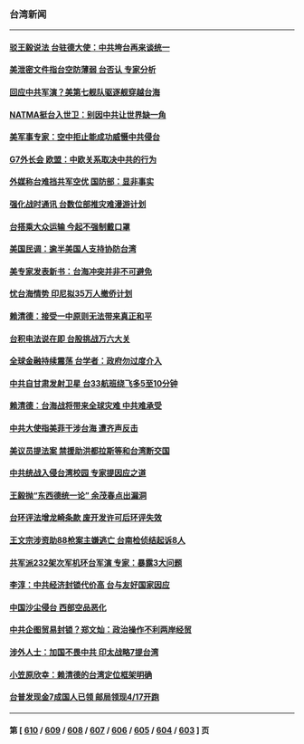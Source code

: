 ### 台湾新闻
---
#### [驳王毅说法 台驻德大使：中共垮台再来谈统一](../../pages/ncid1349361/n13974699.md) 
#### [美泄密文件指台空防薄弱 台否认 专家分析](../../pages/ncid1349361/n13974597.md) 
#### [回应中共军演？美第七舰队驱逐舰穿越台海](../../pages/ncid1349361/n13974514.md) 
#### [NATMA挺台入世卫：别因中共让世界缺一角](../../pages/ncid1349361/n13974553.md) 
#### [美军事专家：空中拒止能成功威慑中共侵台](../../pages/ncid1349361/n13972584.md) 
#### [G7外长会 欧盟：中欧关系取决中共的行为](../../pages/ncid1349361/n13974281.md) 
#### [外媒称台难挡共军空优 国防部：显非事实](../../pages/ncid1349361/n13974302.md) 
#### [强化战时通讯 台数位部推灾难漫游计划](../../pages/ncid1349361/n13974301.md) 
#### [台搭乘大众运输 今起不强制戴口罩](../../pages/ncid1349361/n13974299.md) 
#### [美国民调：逾半美国人支持协防台湾](../../pages/ncid1349361/n13974305.md) 
#### [美专家发表新书：台海冲突并非不可避免](../../pages/ncid1349361/n13974304.md) 
#### [忧台海情势 印尼拟35万人撤侨计划](../../pages/ncid1349361/n13974306.md) 
#### [赖清德：接受一中原则无法带来真正和平](../../pages/ncid1349361/n13974307.md) 
#### [台积电法说在即 台股挑战万六大关](../../pages/ncid1349361/n13974262.md) 
#### [全球金融持续震荡 台学者：政府勿过度介入](../../pages/ncid1349361/n13974245.md) 
#### [中共自甘肃发射卫星 台33航班绕飞多5至10分钟](../../pages/ncid1349361/n13974239.md) 
#### [赖清德：台海战将带来全球灾难 中共难承受](../../pages/ncid1349361/n13973747.md) 
#### [中共大使指美菲干涉台海 遭齐声反击](../../pages/ncid1349361/n13973677.md) 
#### [美议员提法案 禁援助洪都拉斯等和台湾断交国](../../pages/ncid1349361/n13973659.md) 
#### [中共统战入侵台湾校园 专家提因应之道](../../pages/ncid1349361/n13973016.md) 
#### [王毅抛“东西德统一论” 余茂春点出漏洞](../../pages/ncid1349361/n13973663.md) 
#### [台环评法增龙崎条款 废开发许可后环评失效](../../pages/ncid1349361/n13972987.md) 
#### [王文宗涉资助88枪案主嫌逃亡 台南检侦结起诉8人](../../pages/ncid1349361/n13972988.md) 
#### [共军派232架次军机环台军演 专家：暴露3大问题](../../pages/ncid1349361/n13972985.md) 
#### [李淳：中共经济封锁代价高 台与友好国家因应](../../pages/ncid1349361/n13972984.md) 
#### [中国沙尘侵台 西部空品恶化](../../pages/ncid1349361/n13973006.md) 
#### [中共企图贸易封锁？郑文灿：政治操作不利两岸经贸](../../pages/ncid1349361/n13972983.md) 
#### [涉外人士：加国不畏中共 印太战略7提台湾](../../pages/ncid1349361/n13972982.md) 
#### [小笠原欣幸：赖清德的台湾定位框架明确](../../pages/ncid1349361/n13972980.md) 
#### [台普发现金7成国人已领 邮局领现4/17开跑](../../pages/ncid1349361/n13973010.md) 

---
#### 第 [ [610](./610.md) / [609](./609.md) / [608](./608.md) / [607](./607.md) / [606](./606.md) / [605](./605.md) / [604](./604.md) / [603](./603.md) ] 页
